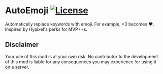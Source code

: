# AutoEmoji [![License](https://img.shields.io/github/license/Polyr/AutoEmoji.svg)](LICENSE)

Automatically replace keywords with emoji. For example, <3 becomes ❤.  
Inspired by Hypixel's perks for MVP++s.

## Disclaimer

Your use of this mod is at your own risk. No contributor to the development of this mod is liable for any consequences you may experience for using it on a server.
